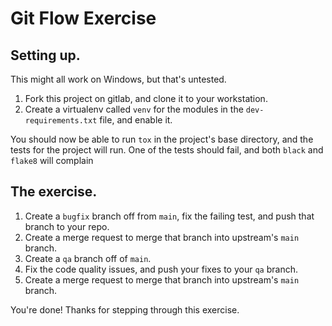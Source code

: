 # Git Flow Exercise

## Setting up.

This might all work on Windows, but that's untested.

1. Fork this project on gitlab, and clone it to your workstation.
1. Create a virtualenv called `venv` for the modules in the `dev-requirements.txt` file, and enable it.

You should now be able to run `tox` in the project's base directory, and the tests for the project will run. One of the tests should fail, and both `black` and `flake8` will complain

## The exercise.

1. Create a `bugfix` branch off from `main`, fix the failing test, and push that branch to your repo.
1. Create a merge request to merge that branch into upstream's `main` branch.
1. Create a `qa` branch off of `main`.
1. Fix the code quality issues, and push your fixes to your `qa` branch.
1. Create a merge request to merge that branch into upstream's `main` branch.

You're done! Thanks for stepping through this exercise.
